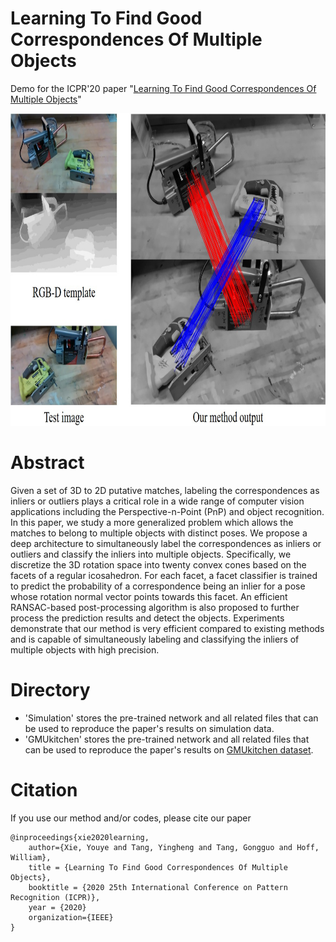 # Learning To Find Good Correspondences Of Multiple Objects

Demo for the ICPR'20 paper "[Learning To Find Good Correspondences Of Multiple Objects](https://inside.mines.edu/~youyexie/paper/WACV2018.pdf)"

   <img src='Fig/motivation1.jpg' height=500>
   
   

# Abstract
Given a set of 3D to 2D putative matches, labeling the correspondences as inliers or outliers plays a critical role in a wide range of computer vision applications including the Perspective-n-Point (PnP) and object recognition. In this paper, we study a more generalized problem which allows the matches to belong to multiple objects with distinct poses. We propose a deep architecture to simultaneously label the correspondences as inliers or outliers and classify the inliers into multiple objects. Specifically, we discretize the 3D rotation space into twenty convex cones based on the facets of a regular icosahedron. For each facet, a facet classifier is trained to predict the probability
of a correspondence being an inlier for a pose whose rotation normal vector points towards this facet. An efficient RANSAC-based post-processing algorithm is also proposed to further process the prediction results and detect the objects. Experiments demonstrate that our method is very efficient compared to existing methods and is capable of simultaneously labeling and classifying the inliers of multiple objects with high precision.

# Directory
- 'Simulation' stores the pre-trained network and all related files that can be used to reproduce the paper's results on simulation data.
- 'GMUkitchen' stores the pre-trained network and all related files that can be used to reproduce the paper's results on [GMUkitchen dataset](https://cs.gmu.edu/~robot/gmu-kitchens.html).

# Citation
If you use our method and/or codes, please cite our paper

```
@inproceedings{xie2020learning,
    author={Xie, Youye and Tang, Yingheng and Tang, Gongguo and Hoff, William},
    title = {Learning To Find Good Correspondences Of Multiple Objects},
    booktitle = {2020 25th International Conference on Pattern Recognition (ICPR)},
    year = {2020}
    organization={IEEE}
}
```
